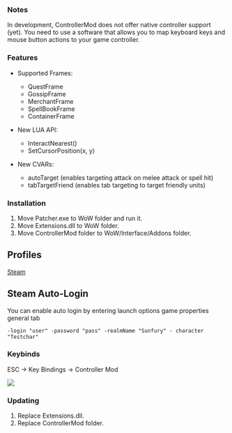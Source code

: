 ### Notes
In development, ControllerMod does not offer native controller support (yet). You need to use a software that allows you to map keyboard keys and mouse button actions to your game controller.

### Features
* Supported Frames:
  * QuestFrame
  * GossipFrame
  * MerchantFrame
  * SpellBookFrame
  * ContainerFrame

* New LUA API:
  * InteractNearest()
  * SetCursorPosition(x, y)
 
* New CVARs:
  * autoTarget (enables targeting attack on melee attack or spell hit)
  * tabTargetFriend (enables tab targeting to target friendly units)

### Installation
1. Move Patcher.exe to WoW folder and run it.
2. Move Extensions.dll to WoW folder.
3. Move ControllerMod folder to WoW/Interface/Addons folder.

## Profiles
[Steam](steam://controllerconfig/3255281634/3069784775 "Steam ControllerConfig ControllerMod335")

## Steam Auto-Login
You can enable auto login by entering launch options game properties general tab

`-login "user" -password "pass" -realmName "Sunfury" - character "Testchar"`

### Keybinds
ESC -> Key Bindings -> Controller Mod

![](https://gyazo.com/c81c8b9009384bac1b2d3ff4a189d356)



### Updating
1. Replace Extensions.dll.
2. Replace ControllerMod folder.
